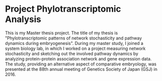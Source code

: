 # Project Phylotranscriptomic Analysis

This is my Master thesis project. The title of my thesis is "Phylotranscriptomic patterns of network stochasticity and pathway dynamics during embryogenesis". During my master study, I joined a system biology lab, in which I worked on a project measuring network stochasticity and sketching out the involved pathway dynamics by analyzing protein-protein association network and gene expression data. The study, providing an alternative aspect of comparative embryology, was presented at the 88th annual meeting of Genetics Society of Japan (GSJ) in 2016.

